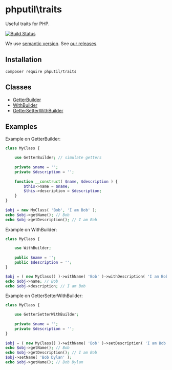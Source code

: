 # phputil\traits
Useful traits for PHP.

[![Build Status](https://travis-ci.org/thiagodp/traits.svg?branch=master)](https://travis-ci.org/thiagodp/traits)

We use [semantic version](http://semver.org/). See [our releases](https://github.com/thiagodp/traits/releases).

## Installation

```command
composer require phputil/traits
```

## Classes

* [GetterBuilder](https://github.com/thiagodp/traits/blob/master/lib/GetterBuilder.php)
* [WithBuilder](https://github.com/thiagodp/traits/blob/master/lib/WithBuilder.php)
* [GetterSetterWithBuilder](https://github.com/thiagodp/traits/blob/master/lib/GetterSetterWithBuilder.php)

## Examples

Example on GetterBuilder:

```php
class MyClass {

	use GetterBuilder; // simulate getters
	
	private $name = '';
	private $description = '';
	
	function __construct( $name, $description ) {
		$this->name = $name;
		$this->description = $description;
	}
}
 
$obj = new MyClass( 'Bob', 'I am Bob' );
echo $obj->getName(); // Bob
echo $obj->getDescription(); // I am Bob
```

Example on WithBuilder:

```php
class MyClass {

	use WithBuilder;
	
	public $name = '';
	public $description = '';
}

$obj = ( new MyClass() )->withName( 'Bob' )->withDescription( 'I am Bob' );
echo $obj->name; // Bob
echo $obj->description; // I am Bob
```

Example on GetterSetterWithBuilder:

```php
class MyClass {

	use GetterSetterWithBuilder;
	
	private $name = '';
	private $description = '';
}
  
$obj = ( new MyClass() )->withName( 'Bob' )->setDescription( 'I am Bob' );
echo $obj->getName(); // Bob
echo $obj->getDescription(); // I am Bob
$obj->setName( 'Bob Dylan' );
echo $obj->getName(); // Bob Dylan
```